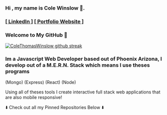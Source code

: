 ###  Hi , my name is Cole Winslow 🚀.  

### <a href="https://www.linkedin.com/in/cole-winslow-8a2a0b206/">[ LinkedIn ]</a>  <a target="blank" href="https://colewinslowportfolio.netlify.app/">[ Portfolio Website ]</a>

    
### Welcome to My GitHub 👾

[![ColeThomasWinslow github streak](https://github-readme-streak-stats.herokuapp.com/?user=ColeThomasWinslow&theme=blue-green)](https://github.com/ColeThomasWinslow/github-readme-streak-stats)

<h3>Im a Javascript Web Developer based out of Phoenix Arizona, I develop out of a M.E.R.N. Stack which means I use theses programs</h3>

(Mongo) (Express) (React) (Node)






<p>Using all of theses tools I create interactive full stack web applications that are also mobile responsive!</p>

<p> ⬇️  Check out all my Pinned Repositories Below ⬇️ </p>
